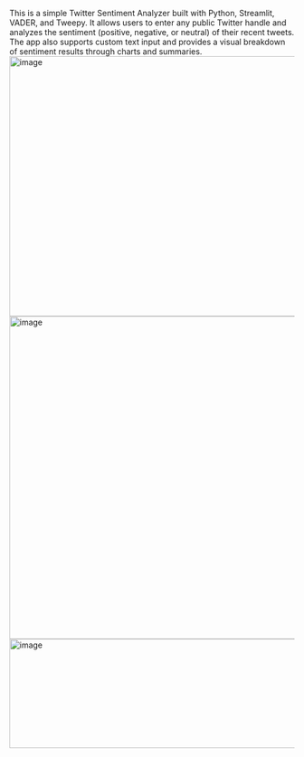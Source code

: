 This is a simple Twitter Sentiment Analyzer built with Python, Streamlit, VADER, and Tweepy. It allows users to enter any public Twitter handle and analyzes the sentiment (positive, negative, or neutral) of their recent tweets. The app also supports custom text input and provides a visual breakdown of sentiment results through charts and summaries.
<img width="807" height="460" alt="image" src="https://github.com/user-attachments/assets/5504fc23-038b-4b76-955b-0822a52a5fa7" />
<img width="871" height="571" alt="image" src="https://github.com/user-attachments/assets/1c1cb008-966a-4a59-a52d-fdfea5965aa3" />
<img width="789" height="193" alt="image" src="https://github.com/user-attachments/assets/d580548a-83aa-44db-b7fc-dd5931cd20ed" />

